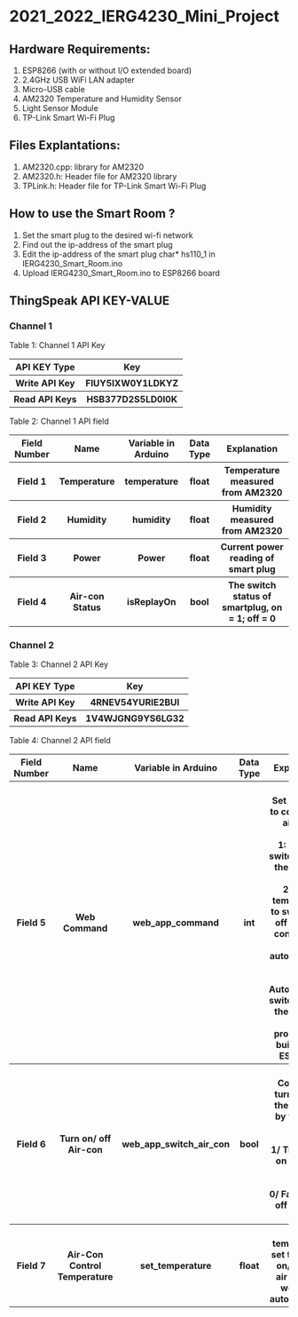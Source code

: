 # 2021_2022_IERG4230_Mini_Project
<h2>Hardware Requirements:</h2>
<ol>
    <li>ESP8266 (with or without I/O extended board)</li>
    <li>2.4GHz USB WiFi LAN adapter</li>
    <li>Micro-USB cable</li>
    <li>AM2320 Temperature and Humidity Sensor</li>
    <li>Light Sensor Module</li>
    <li>TP-Link Smart Wi-Fi Plug</li>
</ol>

<h2>Files Explantations:</h2>
<ol>
    <li>AM2320.cpp: library for AM2320</li>
    <li>AM2320.h: Header file for AM2320 library</li>
    <li>TPLink.h: Header file for TP-Link Smart Wi-Fi Plug</li>
</ol>

<h2>How to use the Smart Room ?</h2>
<ol>
    <li>Set the smart plug to the desired wi-fi network</li>
    <li>Find out the ip-address of the smart plug</li>
    <li>Edit the ip-address of the smart plug char* hs110_1 in IERG4230_Smart_Room.ino </li>
    <li>Upload IERG4230_Smart_Room.ino to ESP8266 board</li>
</ol>

<h2> ThingSpeak API KEY-VALUE</h2>
<h3>Channel 1</h3>
<label>Table 1: Channel 1 API Key</lablel>
<table>
    <tr>
        <th>API KEY Type</th>
        <th>Key</th>
    </tr>
    <tr>
        <th>Write API Key</th>
        <th>FIUY5IXW0Y1LDKYZ</th>
    </tr>
        <th>Read API Keys</th>
        <th>HSB377D2S5LD0I0K</th>
    <tr>
    </tr>
</table>

<label>Table 2: Channel 1 API field</label>
<table>
    <tr>
        <th>Field Number</th>
        <th>Name</th>
        <th>Variable in Arduino</th>
        <th>Data Type</th>
        <th>Explanation</th>
    </tr>
    <tr>
        <th>Field 1</th>
        <th>Temperature</th>
        <th>temperature</th>
        <th>float</th>
        <th>Temperature measured from AM2320</th>
    </tr>
    <tr>
        <th>Field 2</th>
        <th>Humidity</th>
        <th>humidity</th>
        <th>float</th>
        <th>Humidity measured from AM2320</th>
    </tr>
    <tr>
        <th>Field 3</th>
        <th>Power</th>
        <th>Power</th>
        <th>float</th>
        <th>Current power reading of smart plug</th>
    </tr>
    <tr>
        <th>Field 4</th>
        <th>Air-con Status</th>
        <th>isReplayOn</th>
        <th>bool</th>
        <th>The switch status of smartplug, on = 1; off = 0</th>
    </tr>
</table>

<h3>Channel 2</h3>
<label>Table 3: Channel 2 API Key</lablel>
<table>
    <tr>
        <th>API KEY Type</th>
        <th>Key</th>
    </tr>
    <tr>
        <th>Write API Key</th>
        <th>4RNEV54YURIE2BUI</th>
    </tr>
        <th>Read API Keys</th>
        <th>1V4WJGNG9YS6LG32</th>
    <tr>
    </tr>
</table>

<label>Table 4: Channel 2 API field</label>
<table>
    <tr>
        <th>Field Number</th>
        <th>Name</th>
        <th>Variable in Arduino</th>
        <th>Data Type</th>
        <th>Explanation</th>
    </tr>
    <tr>
        <th>Field 5</th>
        <th>Web Command</th>
        <th>web_app_command</th>
        <th>int</th>
        <th>
            <br>Set the case to control the air-con</br>
            <br>1: Manual switch on/ off the air-con</br>
            <br>2: Set a temperature to switch on/ off the air-con by web app automatically</br>
            <br>3: Automatically switch on/ off the air-con by programme built-in on ESP8266
            </br>
        </th>
    </tr>
    <tr>
        <th>Field 6</th>
        <th>Turn on/ off Air-con</th>
        <th>web_app_switch_air_con</th>
        <th>bool</th>
        <th>
        <br>Control to turn on/ off the air-con by the web app</br>
        <br>1/ True: Turn on the air-con</br>
        <br>0/ False: Turn off the air-con</br>
        </th>
    </tr>
    <tr>
        <th>Field 7</th>
        <th>Air-Con Control Temperature</th>
        <th>set_temperature</th>
        <th>float</th>
        <th>The temperature set to switch on/ off the air-con by web app automatically</th>
    </tr>
</table>
